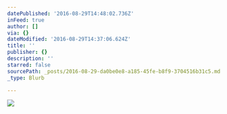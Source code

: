 ```yaml
---
datePublished: '2016-08-29T14:48:02.736Z'
inFeed: true
author: []
via: {}
dateModified: '2016-08-29T14:37:06.624Z'
title: ''
publisher: {}
description: ''
starred: false
sourcePath: _posts/2016-08-29-da0be0e8-a185-45fe-b8f9-3704516b31c5.md
_type: Blurb

---
```

![](https://the-grid-user-content.s3-us-west-2.amazonaws.com/7d2e98c6-1547-49f2-bc0c-5289c3288802.jpg)